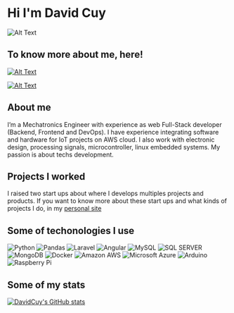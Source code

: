 # Hi I'm David Cuy

![Alt Text](docs/img/banner.gif)

## To know more about me, here!

[![Alt Text](https://img.shields.io/badge/LinkedIn-0077B5?style=for-the-badge&logo=linkedin&logoColor=white)](https://www.linkedin.com/in/david-cuy-59a3b7129/)

[![Alt Text](https://img.shields.io/badge/website-000000?style=for-the-badge&logo=About.me&logoColor=white)](https://davidcuy.github.io/)

## About me
I’m a Mechatronics Engineer with experience as web Full-Stack developer (Backend, Frontend and DevOps). I have experience integrating software and hardware for IoT projects on AWS cloud. I also work with electronic design, processing signals, microcontroller, linux embedded systems. My passion is about techs development.

## Projects I worked

I raised two start ups about where I develops multiples projects and products. If you want to know more about these start ups and what kinds of projects I do, in my [personal site](https://davidcuy.github.io/)

## Some of techonologies I use

![Python](https://img.shields.io/badge/Python-3776AB?style=for-the-badge&logo=python&logoColor=white) ![Pandas](https://img.shields.io/badge/Pandas-2C2D72?style=for-the-badge&logo=pandas&logoColor=white) ![Laravel](https://img.shields.io/badge/Laravel-FF2D20?style=for-the-badge&logo=laravel&logoColor=white) ![Angular](https://img.shields.io/badge/Angular-DD0031?style=for-the-badge&logo=angular&logoColor=white) ![MySQL](https://img.shields.io/badge/MySQL-00000F?style=for-the-badge&logo=mysql&logoColor=white) ![SQL SERVER](https://img.shields.io/badge/Microsoft%20SQL%20Server-CC2927?style=for-the-badge&logo=microsoft%20sql%20server&logoColor=white) ![MongoDB](https://img.shields.io/badge/MongoDB-4EA94B?style=for-the-badge&logo=mongodb&logoColor=white) ![Docker](https://img.shields.io/badge/Docker-2CA5E0?style=for-the-badge&logo=docker&logoColor=white) ![Amazon AWS](https://img.shields.io/badge/Amazon_AWS-FF9900?style=for-the-badge&logo=amazonaws&logoColor=white) ![Microsoft Azure](https://img.shields.io/badge/microsoft%20azure-0089D6?style=for-the-badge&logo=microsoft-azure&logoColor=white) ![Arduino](https://img.shields.io/badge/Arduino-00979D?style=for-the-badge&logo=Arduino&logoColor=white) ![Raspberry Pi](https://img.shields.io/badge/Raspberry%20Pi-A22846?style=for-the-badge&logo=Raspberry%20Pi&logoColor=white)


## Some of my stats
[![DavidCuy's GitHub stats](https://github-readme-stats.vercel.app/api?username=DavidCuy)](https://github.com/DavidCuy/resume)
